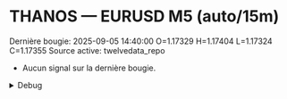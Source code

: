 # THANOS — EURUSD M5 (auto/15m)
Dernière bougie: 2025-09-05 14:40:00  O=1.17329  H=1.17404  L=1.17324  C=1.17355
Source active: twelvedata_repo

- Aucun signal sur la dernière bougie.

<details><summary>Debug</summary>

- TD_API_KEY manquant.

</details>